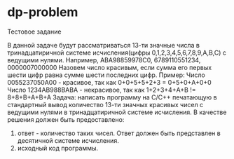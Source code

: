 # dp-problem
 Тестовое задание

В данной задаче будут рассматриваться 13-ти значные числа в тринадцатиричной системе исчисления(цифры 0,1,2,3,4,5,6,7,8,9,A,B,C) с ведущими нулями. 
Например, ABA98859978C0, 6789110551234, 0000007000000 
Назовем число красивым, если сумма его первых шести цифр равна сумме шести последних цифр. 
Пример: 
Число 0055237050A00 - красивое, так как 0+0+5+5+2+3 = 0+5+0+A+0+0 
Число 1234AB988BABA - некрасивое, так как 1+2+3+4+A+B != 8+8+B+A+B+A 
Задача: 
написать программу на С/С++ печатающую в стандартный вывод количество 13-ти значных красивых чисел с ведущими нулями в тринадцатиричной системе исчисления. 
В качестве решения должен быть предоставлено: 
1) ответ - количество таких чисел. Ответ должен быть представлен в десятичной системе исчисления. 
2) исходный код программы.
